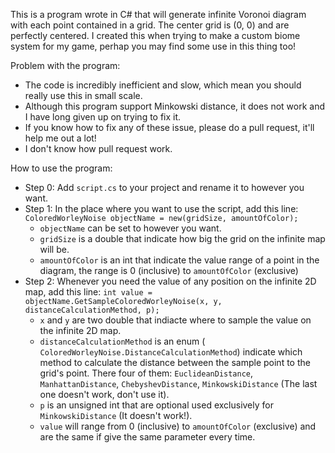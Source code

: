 This is a program wrote in C# that will generate infinite Voronoi diagram with each point contained in a grid. The center grid is (0, 0) and are perfectly centered.
I created this when trying to make a custom biome system for my game, perhap you may find some use in this thing too! 

Problem with the program:
 - The code is incredibly inefficient and slow, which mean you should really use this in small scale.
 - Although this program support Minkowski distance, it does not work and I have long given up on trying to fix it.
 - If you know how to fix any of these issue, please do a pull request, it'll help me out a lot!
 - I don't know how pull request work.

How to use the program:
* Step 0: Add ```script.cs``` to your project and rename it to however you want.
* Step 1: In the place where you want to use the script, add this line:
  ```ColoredWorleyNoise objectName = new(gridSize, amountOfColor);```
   + ```objectName``` can be set to however you want.
   + ```gridSize``` is a double that indicate how big the grid on the infinite map will be.
   + ```amountOfColor``` is an int that indicate the value range of a point in the diagram, the range is 0 (inclusive) to ```amountOfColor``` (exclusive)
* Step 2: Whenever you need the value of any position on the infinite 2D map, add this line:
  ```int value = objectName.GetSampleColoredWorleyNoise(x, y, distanceCalculationMethod, p);```
   + ```x``` and ```y``` are two double that indiacte where to sample the value on the infinite 2D map.
   + ```distanceCalculationMethod``` is an enum (``` ColoredWorleyNoise.DistanceCalculationMethod```) indicate which method to calculate the distance between the sample point to the grid's point. There four of them: ```EuclideanDistance```, ```ManhattanDistance```, ```ChebyshevDistance```, ```MinkowskiDistance``` (The last one doesn't work, don't use it).
   + ```p``` is an unsigned int that are optional used exclusively for ```MinkowskiDistance``` (It doesn't work!).
   + ```value``` will range from  0 (inclusive) to ```amountOfColor``` (exclusive) and are the same if give the same parameter every time.
